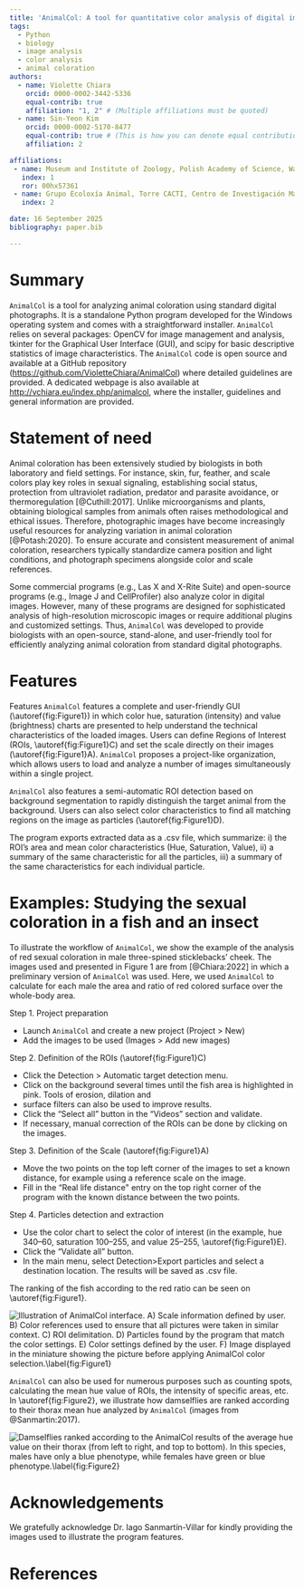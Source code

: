 ```yaml
---
title: 'AnimalCol: A tool for quantitative color analysis of digital images'
tags:
  - Python
  - biology
  - image analysis
  - color analysis
  - animal coloration
authors:
  - name: Violette Chiara
    orcid: 0000-0002-3442-5336
    equal-contrib: true
    affiliation: "1, 2" # (Multiple affiliations must be quoted)
  - name: Sin-Yeon Kim
    orcid: 0000-0002-5170-8477
    equal-contrib: true # (This is how you can denote equal contributions between multiple authors)
    affiliation: 2

affiliations:
 - name: Museum and Institute of Zoology, Polish Academy of Science, Warsaw, Poland
   index: 1
   ror: 00hx57361
 - name: Grupo Ecoloxía Animal, Torre CACTI, Centro de Investigación Mariña, Universidade de Vigo, Vigo, Spain
   index: 2

date: 16 September 2025
bibliography: paper.bib

---
```


# Summary

`AnimalCol` is a tool for analyzing animal coloration using standard digital photographs. It is a standalone 
Python program developed for the Windows operating system and comes with a straightforward installer. 
`AnimalCol` relies on several packages: OpenCV for image management and analysis, tkinter for the Graphical 
User Interface (GUI), and scipy for basic descriptive statistics of image characteristics. The `AnimalCol` 
code is open source and available at a GitHub repository (https://github.com/VioletteChiara/AnimalCol) 
where detailed guidelines are provided. A dedicated webpage is also available at 
http://vchiara.eu/index.php/animalcol, where the installer, guidelines and general information are provided.

# Statement of need

Animal coloration has been extensively studied by biologists in both laboratory and field settings. 
For instance, skin, fur, feather, and scale colors play key roles in sexual signaling, establishing social 
status, protection from ultraviolet radiation, predator and parasite avoidance, or thermoregulation 
[@Cuthill:2017]. Unlike microorganisms and plants, obtaining biological samples from animals often raises 
methodological and ethical issues. Therefore, photographic images have become increasingly useful resources for
analyzing variation in animal coloration [@Potash:2020]. To ensure accurate and consistent measurement 
of animal coloration, researchers typically standardize camera position and light conditions, and photograph 
specimens alongside color and scale references. 

Some commercial programs (e.g., Las X and X-Rite Suite) and open-source programs (e.g., Image J and CellProfiler) 
also analyze color in digital images. However, many of these programs are designed for sophisticated analysis of 
high-resolution microscopic images or require additional plugins and customized settings. Thus, `AnimalCol` 
was developed to provide biologists with an open-source, stand-alone, and user-friendly tool for efficiently 
analyzing animal coloration from standard digital photographs.



# Features

Features 
`AnimalCol` features a complete and user-friendly GUI (\autoref{fig:Figure1}) in which color hue, saturation (intensity) 
and value (brightness) charts are presented to help understand the technical characteristics of the 
loaded images. Users can define Regions of Interest (ROIs, \autoref{fig:Figure1}C) and set the scale directly on their
images (\autoref{fig:Figure1}A). `AnimalCol` proposes a project-like organization, which allows users to load and analyze 
a number of images simultaneously within a single project.

`AnimalCol` also features a semi-automatic ROI detection based on background segmentation to rapidly distinguish 
the target animal from the background. Users can also select color characteristics to find all matching regions 
on the image as particles (\autoref{fig:Figure1}D). 

The program exports extracted data as a .csv file, which summarize: i) the ROI’s area and mean color 
characteristics (Hue, Saturation, Value), ii) a summary of the same characteristic for all the particles, iii)
a summary of the same characteristics for each individual particle.


# Examples: Studying the sexual coloration in a fish and an insect

To illustrate the workflow of `AnimalCol`, we show the example of the analysis of red sexual coloration in male 
three-spined sticklebacks’ cheek. The images used and presented in Figure 1 are from [@Chiara:2022]
in which a preliminary version of `AnimalCol` was used. Here, we used `AnimalCol` to calculate for each male the 
area and ratio of red colored surface over the whole-body area. 

Step 1. Project preparation

* Launch `AnimalCol` and create a new project (Project > New)
* Add the images to be used (Images > Add new images)

Step 2. Definition of the ROIs (\autoref{fig:Figure1}C)

* Click the Detection > Automatic target detection menu. 
* Click on the background several times until the fish area is highlighted in pink. Tools of erosion, dilation and 
* surface filters can also be used to improve results.
* Click the “Select all” button in the “Videos” section and validate.
* If necessary, manual correction of the ROIs can be done by clicking on the images.

Step 3. Definition of the Scale (\autoref{fig:Figure1}A)

* Move the two points on the top left corner of the images to set a known distance, for example using a reference 
scale on the image. 
* Fill in the “Real life distance" entry on the top right corner of the program with the known distance between 
the two points.

Step 4. Particles detection and extraction

* Use the color chart to select the color of interest (in the example, hue 340–60, saturation 100–255, and value
25–255, \autoref{fig:Figure1}E).
* Click the “Validate all” button. 
* In the main menu, select Detection>Export particles and select a destination location. The results will be saved as
.csv file.

The ranking of the fish according to the red ratio can be seen on \autoref{fig:Figure1}. 

![Illustration of AnimalCol interface. A) Scale information defined by user. B) 
Color references used to ensure that all pictures were taken in similar context. C) 
ROI delimitation. D) Particles found by the program that match the color settings. E) 
Color settings defined by the user. F) Image displayed in the miniature showing the picture before 
applying AnimalCol color selection.\label{fig:Figure1}](Figures/Figure1.png)

`AnimalCol` can also be used for numerous purposes such as counting spots, calculating the mean hue value 
of ROIs, the intensity of specific areas, etc. In \autoref{fig:Figure2}, we illustrate how damselflies are ranked 
according to their thorax mean hue analyzed by `AnimalCol` (images from @Sanmartin:2017). 


![Damselflies ranked according to the AnimalCol results of the average hue 
value on their thorax (from left to right, and top to bottom). In this species, males have only a 
blue phenotype, while females have green or blue phenotype.\label{fig:Figure2}](Figures/Figure2.png)


# Acknowledgements

We gratefully acknowledge Dr. Iago Sanmartín-Villar for kindly providing the images used to illustrate
the program features.

# References